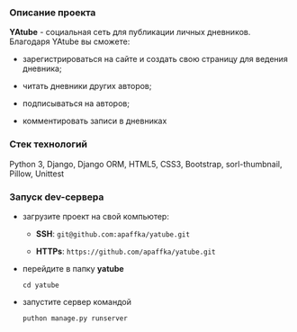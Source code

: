 ### Описание проекта

**YAtube** - социальная сеть для публикации личных дневников.  
Благодаря YAtube вы сможете:  

- зарегистрироваться на сайте и создать свою страницу для ведения дневника;  

- читать дневники других авторов;  

- подписываться на авторов;  

- комментировать записи в дневниках  

### Стек технологий

Python 3, Django, Django ORM, HTML5, CSS3, Bootstrap, sorl-thumbnail, Pillow, Unittest  

### Запуск dev-сервера  

- загрузите проект на свой компьютер:  

  - **SSH**: ```git@github.com:apaffka/yatube.git```  
  
  - **HTTPs**: ```https://github.com/apaffka/yatube.git```  

- перейдите в папку **yatube**  

    ```cd yatube```
    
- запустите сервер командой

    ```puthon manage.py runserver```

